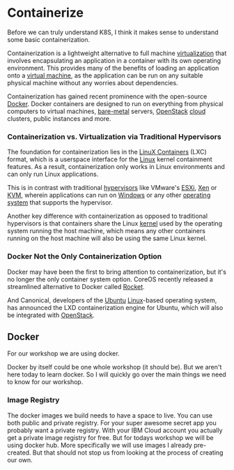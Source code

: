 # Containerize

Before we can truly understand K8S, I think it makes sense to understand some basic containerization. 

Containerization is a lightweight alternative to full machine [virtualization](https://www.webopedia.com/TERM/V/virtualization.html) that involves encapsulating an application in a container with its own operating environment. This provides many of the benefits of loading an application onto a [virtual machine](https://www.webopedia.com/TERM/V/virtual_machine.html), as the application can be run on any suitable physical machine without any worries about dependencies.

Containerization has gained recent prominence with the open-source [Docker](https://www.webopedia.com/TERM/D/docker.html). Docker containers are designed to run on everything from physical computers to virtual machines, [bare-metal](https://www.webopedia.com/TERM/B/bare_metal.html) servers, [OpenStack](https://www.webopedia.com/TERM/O/openstack.html) [cloud](https://www.webopedia.com/TERM/C/cloud.html) clusters, public instances and more.

### **Containerization vs. Virtualization via Traditional Hypervisors**

The foundation for containerization lies in the [LinuX Containers](https://www.webopedia.com/TERM/L/linux-containers.html) \(LXC\) format, which is a userspace interface for the [Linux](https://www.webopedia.com/TERM/L/linux.html) kernel containment features. As a result, containerization only works in Linux environments and can only run Linux applications.

This is in contrast with traditional [hypervisors](https://www.webopedia.com/TERM/H/hypervisor.html) like VMware's [ESXi](https://www.webopedia.com/TERM/V/VMware_ESX.html), [Xen](https://www.webopedia.com/TERM/X/Xen.html) or [KVM](https://www.webopedia.com/TERM/K/kvm.html), wherein applications can run on [Windows](https://www.webopedia.com/TERM/M/Microsoft_Windows.html) or any other [operating system](https://www.webopedia.com/TERM/O/operating_system.html) that supports the hypervisor.

Another key difference with containerization as opposed to traditional hypervisors is that containers share the Linux [kernel](https://www.webopedia.com/TERM/K/kernel.html) used by the operating system running the host machine, which means any other containers running on the host machine will also be using the same Linux kernel.

### **Docker Not the Only Containerization Option**

Docker may have been the first to bring attention to containerization, but it's no longer the only container system option. CoreOS recently released a streamlined alternative to Docker called [Rocket](https://www.webopedia.com/TERM/C/coreos-rocket.html).

And Canonical, developers of the [Ubuntu](https://www.webopedia.com/TERM/U/Ubuntu.html) [Linux](http://www.webopedia.com/TERM/L/Linux.html)-based operating system, has announced the LXD containerization engine for Ubuntu, which will also be integrated with [OpenStack](https://www.webopedia.com/TERM/O/openstack.html).

## Docker 

For our workshop we are using docker. 

Docker by itself could be one whole workshop \(it should be\). But we aren't here today to learn docker. So I will quickly go over the main things we need to know for our workshop. 

### Image Registry

The docker images we build needs to have a space to live. You can use both public and private registry. For your super awesome secret app you probably want a private registry. With your IBM Cloud account you actually get a private image registry for free. But for todays workshop we will be using docker hub. More specifically we will use images I already pre-created. But that should not stop us from looking at the process of creating our own. 



  




